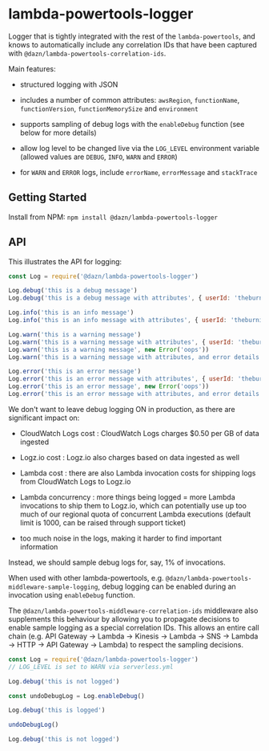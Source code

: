# lambda-powertools-logger

Logger that is tightly integrated with the rest of the `lambda-powertools`, and knows to automatically include any correlation IDs that have been captured with `@dazn/lambda-powertools-correlation-ids`.

Main features:

* structured logging with JSON

* includes a number of common attributes: `awsRegion`, `functionName`, `functionVersion`, `functionMemorySize` and `environment`

* supports sampling of debug logs with the `enableDebug` function (see below for more details)

* allow log level to be changed live via the `LOG_LEVEL` environment variable (allowed values are `DEBUG`, `INFO`, `WARN` and `ERROR`)

* for `WARN` and `ERROR` logs, include `errorName`, `errorMessage` and `stackTrace`

## Getting Started

Install from NPM: `npm install @dazn/lambda-powertools-logger`

## API

This illustrates the API for logging:

```js
const Log = require('@dazn/lambda-powertools-logger')

Log.debug('this is a debug message')
Log.debug('this is a debug message with attributes', { userId: 'theburningmonk' })

Log.info('this is an info message')
Log.info('this is an info message with attributes', { userId: 'theburningmonk' })

Log.warn('this is a warning message')
Log.warn('this is a warning message with attributes', { userId: 'theburningmonk' })
Log.warn('this is a warning message', new Error('oops'))
Log.warn('this is a warning message with attributes, and error details', { userId: 'theburningmonk' }, new Error('oops'))

Log.error('this is an error message')
Log.error('this is an error message with attributes', { userId: 'theburningmonk' })
Log.error('this is an error message', new Error('oops'))
Log.error('this is an error message with attributes, and error details', { userId: 'theburningmonk' }, new Error('oops'))
```

We don't want to leave debug logging ON in production, as there are significant impact on:

* CloudWatch Logs cost : CloudWatch Logs charges $0.50 per GB of data ingested

* Logz.io cost : Logz.io also charges based on data ingested as well

* Lambda cost : there are also Lambda invocation costs for shipping logs from CloudWatch Logs to Logz.io

* Lambda concurrency : more things being logged = more Lambda invocations to ship them to Logz.io, which can potentially use up too much of our regional quota of concurrent Lambda executions (default limit is 1000, can be raised through support ticket)

* too much noise in the logs, making it harder to find important information

Instead, we should sample debug logs for, say, 1% of invocations.

When used with other lambda-powertools, e.g. `@dazn/lambda-powertools-middleware-sample-logging`, debug logging can be enabled during an invocation using `enableDebug` function.

The `@dazn/lambda-powertools-middleware-correlation-ids` middleware also supplements this behaviour by allowing you to propagate decisions to enable sample logging as a special correlation IDs. This allows an entire call chain (e.g. API Gateway -> Lambda -> Kinesis -> Lambda -> SNS -> Lambda -> HTTP -> API Gateway -> Lambda) to respect the sampling decisions.

```js
const Log = require('@dazn/lambda-powertools-logger')
// LOG_LEVEL is set to WARN via serverless.yml

Log.debug('this is not logged')

const undoDebugLog = Log.enableDebug()

Log.debug('this is logged')

undoDebugLog()

Log.debug('this is not logged')
```
